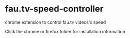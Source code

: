 # fau.tv-speed-controller
chrome extension to control fau.tv videos's speed

Click the chrome or firefox folder for installation information
